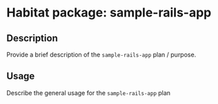 # Habitat package: sample-rails-app

## Description

Provide a brief description of the `sample-rails-app` plan / purpose.

## Usage

Describe the general usage for the `sample-rails-app` plan
